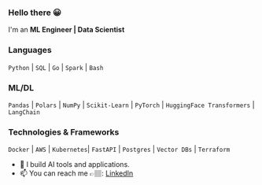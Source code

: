 ### Hello there 😀
I'm an **ML Engineer | Data Scientist**


### Languages
`Python` | `SQL` | `Go` | `Spark` | `Bash`

### ML/DL
`Pandas` | `Polars` | `NumPy` | `Scikit-Learn` | `PyTorch` | `HuggingFace Transformers` | `LangChain` 


### Technologies & Frameworks
`Docker` | `AWS` | `Kubernetes`| `FastAPI` | `Postgres` | `Vector DBs` | `Terraform`

- 🌱 I build AI tools and applications.
- 📫 You can reach me 👉🏽: [LinkedIn](https://www.linkedin.com/in/chineduezeofor)
